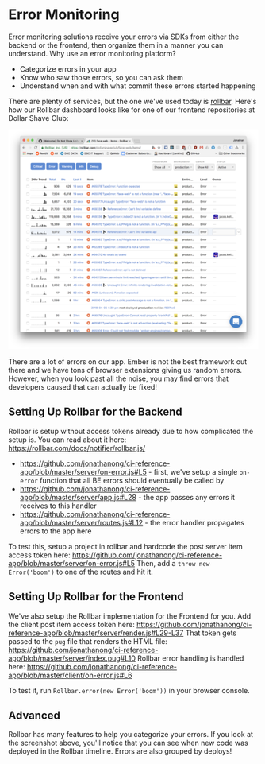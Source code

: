 
# Error Monitoring

Error monitoring solutions receive your errors via SDKs from either the backend or the frontend,
then organize them in a manner you can understand.
Why use an error monitoring platform?

- Categorize errors in your app
- Know who saw those errors, so you can ask them
- Understand when and with what commit these errors started happening

There are plenty of services, but the one we've used today is [rollbar](http://rollbar.com/).
Here's how our Rollbar dashboard looks like for one of our frontend repositories at Dollar Shave Club:

![](images/dsc-rollbar.png)

There are a lot of errors on our app. Ember is not the best framework out there
and we have tons of browser extensions giving us random errors. However,
when you look past all the noise, you may find errors that developers caused
that can actually be fixed!

## Setting Up Rollbar for the Backend

Rollbar is setup without access tokens already due to how complicated the setup is.
You can read about it here: https://rollbar.com/docs/notifier/rollbar.js/

- https://github.com/jonathanong/ci-reference-app/blob/master/server/on-error.js#L5 - first, we've setup a single `on-error` function that all BE errors should eventually be called by
- https://github.com/jonathanong/ci-reference-app/blob/master/server/app.js#L28 - the app passes any errors it receives to this handler
- https://github.com/jonathanong/ci-reference-app/blob/master/server/routes.js#L12 - the error handler propagates errors to the app here

To test this, setup a project in rollbar and hardcode the post server item access token here: https://github.com/jonathanong/ci-reference-app/blob/master/server/on-error.js#L5
Then, add a `throw new Error('boom')` to one of the routes and hit it.

## Setting Up Rollbar for the Frontend

We've also setup the Rollbar implementation for the Frontend for you.
Add the client post item access token here: https://github.com/jonathanong/ci-reference-app/blob/master/server/render.js#L29-L37
That token gets passed to the `pug` file that renders the HTML file: https://github.com/jonathanong/ci-reference-app/blob/master/server/index.pug#L10
Rollbar error handling is handled here: https://github.com/jonathanong/ci-reference-app/blob/master/client/on-error.js#L6

To test it, run `Rollbar.error(new Error('boom'))` in your browser console.

## Advanced

Rollbar has many features to help you categorize your errors.
If you look at the screenshot above, you'll notice that you can see when new code was deployed
in the Rollbar timeline. Errors are also grouped by deploys!
